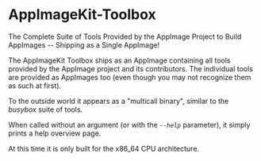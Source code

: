 # AppImageKit-Toolbox

The Complete Suite of Tools Provided by the AppImage Project to Build AppImages -- Shipping as a Single AppImage!

The AppImageKit Toolbox ships as an AppImage containing all tools provided by the AppImage project and its contributors. The individual tools are provided as AppImages too (even though you may not recognize them as such at first).

To the outside world it appears as a "multicall binary", similar to the *busybox* suite of tools.

When called without an argument (or with the *`--help`* parameter), it simply prints a help overview page.

At this time it is only built for the x86_64 CPU architecture.

